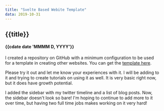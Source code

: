 ```yaml
---
title: "Svelte Based Webite Template"
data: 2019-10-31
---
```


## {{title}}

#### {{cdate date 'MMMM D, YYYY'}}

I created a repository on GitHub with a minimum configuration to be used for a 
template in creating other websites. You can get the [template here](https://github.com/raguay/SvelteGithubSiteTemplate).

Please try it out and let me know your experiences with it. I will be adding to
it and trying to create tutorials on using it as well. It is very basic right now,
but it does have growth potential.

I added the sidebar with my twitter timeline and a list of blog posts. Now, the 
sidebar doesn't look so bare! I'm hoping to continue to add more to it over time,
but having two full time jobs makes working on it very hard!

